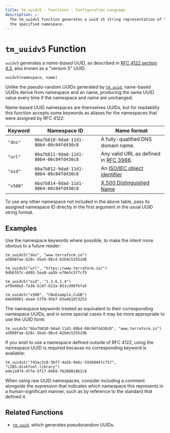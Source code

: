 ```yaml
---
title: tm_uuidv5 - Functions - Configuration Language
description: >-
  The tm_uuidv5 function generates a uuid v5 string representation of the value in
  the specified namespace.
---
```


# `tm_uuidv5` Function

`uuidv5` generates a _name-based_ UUID, as described in
[RFC 4122 section 4.3](https://tools.ietf.org/html/rfc4122#section-4.3),
also known as a "version 5" UUID.

```
uuidv5(namespace, name)
```

Unlike the pseudo-random UUIDs generated by
[`tm_uuid`](./tm_uuid.md), name-based UUIDs derive from namespace and an name,
producing the same UUID value every time if the namespace and name are
unchanged.

Name-based UUID namespaces are themselves UUIDs, but for readability this
function accepts some keywords as aliases for the namespaces that were
assigned by RFC 4122:

| Keyword  | Namespace ID                           | Name format                                                                  |
| -------- | -------------------------------------- | ---------------------------------------------------------------------------- |
| `"dns"`  | `6ba7b810-9dad-11d1-80b4-00c04fd430c8` | A fully-qualified DNS domain name.                                           |
| `"url"`  | `6ba7b811-9dad-11d1-80b4-00c04fd430c8` | Any valid URL as defined in [RFC 3986](https://tools.ietf.org/html/rfc3986). |
| `"oid"`  | `6ba7b812-9dad-11d1-80b4-00c04fd430c8` | An [ISO/IEC object identifier](https://oidref.com/)                          |
| `"x500"` | `6ba7b814-9dad-11d1-80b4-00c04fd430c8` | [X.500 Distinguished Name](https://tools.ietf.org/html/rfc1779)              |

To use any other namespace not included in the above table, pass its assigned
namespace ID directly in the first argument in the usual UUID string format.

## Examples

Use the namespace keywords where possible, to make the intent more obvious to
a future reader:

```
tm_uuidv5("dns", "www.terraform.io")
a5008fae-b28c-5ba5-96cd-82b4c53552d6

tm_uuidv5("url", "https://www.terraform.io/")
9db6f67c-dd95-5ea0-aa5b-e70e5c5f7cf5

tm_uuidv5("oid", "1.3.6.1.4")
af9d40a5-7a36-5c07-b23a-851cd99fbfa5

tm_uuidv5("x500", "CN=Example,C=GB")
84e09961-4aa4-57f8-95b7-03edb1073253
```

The namespace keywords treated as equivalent to their corresponding namespace
UUIDs, and in some special cases it may be more appropriate to use the
UUID form:

```
tm_uuidv5("6ba7b810-9dad-11d1-80b4-00c04fd430c8", "www.terraform.io")
a5008fae-b28c-5ba5-96cd-82b4c53552d6
```

If you wish to use a namespace defined outside of RFC 4122, using the namespace
UUID is required because no corresponding keyword is available:

```
tm_uuidv5("743ac3c0-3bf7-4a5b-9e6c-59360447c757", "LIBS:diskfont.library")
ede1a974-df7e-5f17-84b9-76208818b2c8
```

When using raw UUID namespaces, consider including a comment alongside the
expression that indicates which namespace this represents in a
human-significant manner, such as by reference to the standard that
defined it.

## Related Functions

* [`tm_uuid`](./tm_uuid.md), which generates pseudorandom UUIDs.
